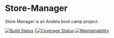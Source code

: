 # Store-Manager

Store Manager is an Andela boot camp project.

[![Build Status](https://travis-ci.com/toluola/Store-Manager.svg?branch=develop)](https://travis-ci.com/toluola/Store-Manager) [[![Coverage Status](https://coveralls.io/repos/github/toluola/Store-Manager/badge.svg?branch=develop)](https://coveralls.io/github/toluola/Store-Manager?branch=develop) [![Maintainability](https://api.codeclimate.com/v1/badges/61dda4730d002bc2f094/maintainability)](https://codeclimate.com/github/toluola/Store-Manager/maintainability) 

